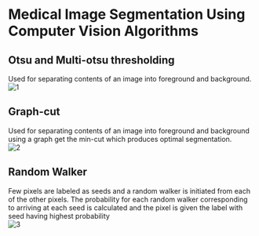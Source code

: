 # Medical Image Segmentation Using Computer Vision Algorithms

## Otsu and Multi-otsu thresholding
Used for separating contents of an image into foreground and background.  
![1](https://user-images.githubusercontent.com/31370694/168498036-9570e1b2-0e7e-4e80-8105-ad639ebf3c44.png)  

## Graph-cut
Used for separating contents of an image into foreground and background using a graph get the min-cut which produces optimal segmentation.  
![2](https://user-images.githubusercontent.com/31370694/168498058-807524ae-55b4-40b5-aed7-720bcec7a873.png)  

## Random Walker
Few pixels are labeled as seeds and a random walker is initiated from each of the other pixels. The probability for each random walker corresponding to arriving at each seed is calculated and the pixel is given the label with seed having highest probability  
![3](https://user-images.githubusercontent.com/31370694/168498100-5041df57-abf6-46bd-a254-281d8e85be8b.png)  
